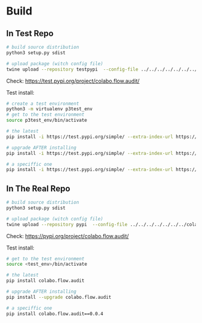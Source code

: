 # Build

## In Test Repo

```sh
# build source distribution
python3 setup.py sdist

# upload package (witch config file)
twine upload --repository testpypi  --config-file ../../../../../../../colabo.space-infrastructure/publishing/python/.pypirc dist/*
```

Check: https://test.pypi.org/project/colabo.flow.audit/

Test install:

```sh
# create a test environment
python3 -m virtualenv p3test_env
# get to the test environment
source p3test_env/bin/activate

# the latest
pip install -i https://test.pypi.org/simple/ --extra-index-url https://pypi.org/simple colabo.flow.audit

# upgrade AFTER installing
pip install -i https://test.pypi.org/simple/ --extra-index-url https://pypi.org/simple --upgrade colabo.flow.audit

# a speciffic one
pip install -i https://test.pypi.org/simple/ --extra-index-url https://pypi.org/simple colabo.flow.audit==0.0.4
```

## In The Real Repo

```sh
# build source distribution
python3 setup.py sdist

# upload package (witch config file)
twine upload --repository pypi  --config-file ../../../../../../../colabo.space-infrastructure/publishing/python/.pypirc dist/*
```

Check: https://pypi.org/project/colabo.flow.audit/

Test install:

```sh
# get to the test environment
source <test_env>/bin/activate

# the latest
pip install colabo.flow.audit

# upgrade AFTER installing
pip install --upgrade colabo.flow.audit

# a speciffic one
pip install colabo.flow.audit==0.0.4
```
